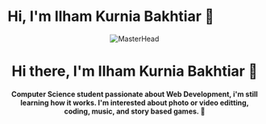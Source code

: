 # Hi, I'm Ilham Kurnia Bakhtiar 👋
<div align="center">
  <img src="https://64.media.tumblr.com/e642b66f8548fa1485621bd82d3eacc9/df8c8427627025f7-72/s500x750/e72f5f9deb0450d7b1ae7fbd5b636e6e71120548.gifv" alt="MasterHead" />
</div>

<h1 align="center">Hi there, I'm Ilham Kurnia Bakhtiar 👋</h1>
<h4 align="center">
  Computer Science student passionate about Web Development, i'm still learning how it works. I'm interested about photo or video editting, coding, music, and story based games. 🤗
</h4>



